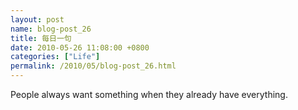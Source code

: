 ```yaml
---  
layout: post  
name: blog-post_26  
title: 每日一句  
date: 2010-05-26 11:08:00 +0800  
categories: ["Life"]  
permalink: /2010/05/blog-post_26.html  
---  
```

People always want something when they already have everything.
